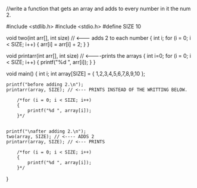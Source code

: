 

//write a function that gets an array and adds to every number in it the num 2.

#include <stdlib.h>
#include <stdio.h>
#define SIZE 10

void two(int arr[], int size) // <--- adds 2 to each number
{
	int i;
	for (i = 0; i < SIZE; i++)
	{
		arr[i] = arr[i] + 2;
	}
}


void printarr(int arr[], int size) // <----prints the arrays
{
	int i=0;
	for (i = 0; i < SIZE; i++)
	{
		printf("%d ", arr[i]);
	}
}


void main()
{
	int i;
	int array[SIZE] = { 1,2,3,4,5,6,7,8,9,10 };

	printf("before adding 2.\n");
	printarr(array, SIZE); // <--- PRINTS INSTEAD OF THE WRITTING BELOW.

		/*for (i = 0; i < SIZE; i++)
		{
			printf("%d ", array[i]);
		}*/


	printf("\nafter adding 2.\n");
	two(array, SIZE); // <---- ADDS 2
	printarr(array, SIZE); // <--- PRINTS

		/*for (i = 0; i < SIZE; i++)
		{
			printf("%d ", array[i]);
		}*/

}
